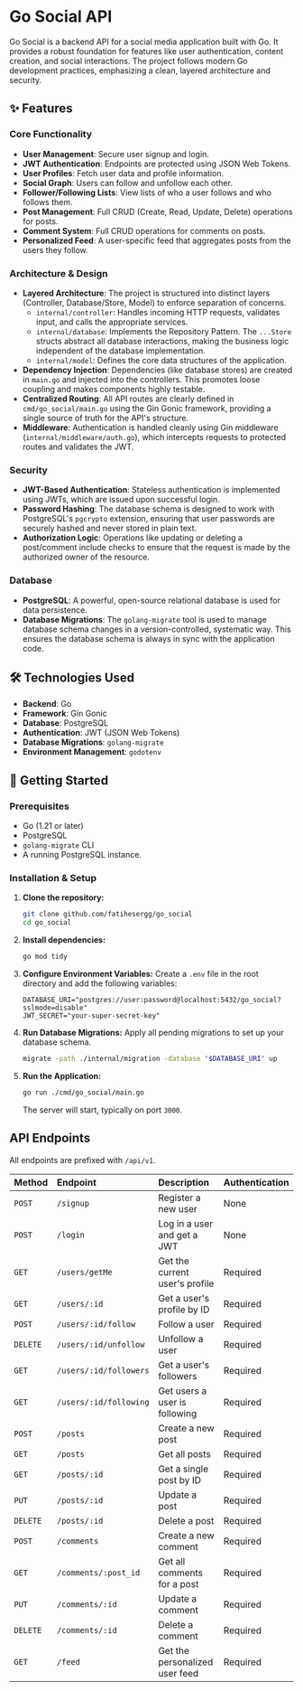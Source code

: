 # Go Social API

Go Social is a backend API for a social media application built with Go. It provides a robust foundation for features like user authentication, content creation, and social interactions. The project follows modern Go development practices, emphasizing a clean, layered architecture and security.

## ✨ Features

### Core Functionality

- **User Management**: Secure user signup and login.
- **JWT Authentication**: Endpoints are protected using JSON Web Tokens.
- **User Profiles**: Fetch user data and profile information.
- **Social Graph**: Users can follow and unfollow each other.
- **Follower/Following Lists**: View lists of who a user follows and who follows them.
- **Post Management**: Full CRUD (Create, Read, Update, Delete) operations for posts.
- **Comment System**: Full CRUD operations for comments on posts.
- **Personalized Feed**: A user-specific feed that aggregates posts from the users they follow.

### Architecture & Design

- **Layered Architecture**: The project is structured into distinct layers (Controller, Database/Store, Model) to enforce separation of concerns.
  - `internal/controller`: Handles incoming HTTP requests, validates input, and calls the appropriate services.
  - `internal/database`: Implements the Repository Pattern. The `...Store` structs abstract all database interactions, making the business logic independent of the database implementation.
  - `internal/model`: Defines the core data structures of the application.
- **Dependency Injection**: Dependencies (like database stores) are created in `main.go` and injected into the controllers. This promotes loose coupling and makes components highly testable.
- **Centralized Routing**: All API routes are clearly defined in `cmd/go_social/main.go` using the Gin Gonic framework, providing a single source of truth for the API's structure.
- **Middleware**: Authentication is handled cleanly using Gin middleware (`internal/middleware/auth.go`), which intercepts requests to protected routes and validates the JWT.

### Security

- **JWT-Based Authentication**: Stateless authentication is implemented using JWTs, which are issued upon successful login.
- **Password Hashing**: The database schema is designed to work with PostgreSQL's `pgcrypto` extension, ensuring that user passwords are securely hashed and never stored in plain text.
- **Authorization Logic**: Operations like updating or deleting a post/comment include checks to ensure that the request is made by the authorized owner of the resource.

### Database

- **PostgreSQL**: A powerful, open-source relational database is used for data persistence.
- **Database Migrations**: The `golang-migrate` tool is used to manage database schema changes in a version-controlled, systematic way. This ensures the database schema is always in sync with the application code.

## 🛠️ Technologies Used

- **Backend**: Go
- **Framework**: Gin Gonic
- **Database**: PostgreSQL
- **Authentication**: JWT (JSON Web Tokens)
- **Database Migrations**: `golang-migrate`
- **Environment Management**: `godotenv`

## 🚀 Getting Started

### Prerequisites

- Go (1.21 or later)
- PostgreSQL
- `golang-migrate` CLI
- A running PostgreSQL instance.

### Installation & Setup

1.  **Clone the repository:**

    ```bash
    git clone github.com/fatihesergg/go_social
    cd go_social
    ```

2.  **Install dependencies:**

    ```bash
    go mod tidy
    ```

3.  **Configure Environment Variables:**
    Create a `.env` file in the root directory and add the following variables:

    ```env
    DATABASE_URI="postgres://user:password@localhost:5432/go_social?sslmode=disable"
    JWT_SECRET="your-super-secret-key"
    ```

4.  **Run Database Migrations:**
    Apply all pending migrations to set up your database schema.

    ```bash
    migrate -path ./internal/migration -database "$DATABASE_URI" up
    ```

5.  **Run the Application:**
    ```bash
    go run ./cmd/go_social/main.go
    ```
    The server will start, typically on port `3000`.

## API Endpoints

All endpoints are prefixed with `/api/v1`.

| Method   | Endpoint               | Description                    | Authentication |
| :------- | :--------------------- | :----------------------------- | :------------- |
| `POST`   | `/signup`              | Register a new user            | None           |
| `POST`   | `/login`               | Log in a user and get a JWT    | None           |
| `GET`    | `/users/getMe`         | Get the current user's profile | Required       |
| `GET`    | `/users/:id`           | Get a user's profile by ID     | Required       |
| `POST`   | `/users/:id/follow`    | Follow a user                  | Required       |
| `DELETE` | `/users/:id/unfollow`  | Unfollow a user                | Required       |
| `GET`    | `/users/:id/followers` | Get a user's followers         | Required       |
| `GET`    | `/users/:id/following` | Get users a user is following  | Required       |
| `POST`   | `/posts`               | Create a new post              | Required       |
| `GET`    | `/posts`               | Get all posts                  | Required       |
| `GET`    | `/posts/:id`           | Get a single post by ID        | Required       |
| `PUT`    | `/posts/:id`           | Update a post                  | Required       |
| `DELETE` | `/posts/:id`           | Delete a post                  | Required       |
| `POST`   | `/comments`            | Create a new comment           | Required       |
| `GET`    | `/comments/:post_id`   | Get all comments for a post    | Required       |
| `PUT`    | `/comments/:id`        | Update a comment               | Required       |
| `DELETE` | `/comments/:id`        | Delete a comment               | Required       |
| `GET`    | `/feed`                | Get the personalized user feed | Required       |
